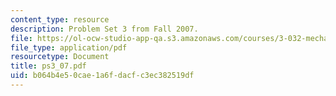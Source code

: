 ```yaml
---
content_type: resource
description: Problem Set 3 from Fall 2007.
file: https://ol-ocw-studio-app-qa.s3.amazonaws.com/courses/3-032-mechanical-behavior-of-materials-fall-2007/b064b4e50cae1a6fdacfc3ec382519df_ps3_07.pdf
file_type: application/pdf
resourcetype: Document
title: ps3_07.pdf
uid: b064b4e5-0cae-1a6f-dacf-c3ec382519df
---
```

